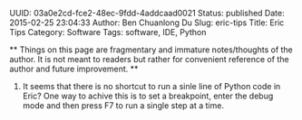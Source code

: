 UUID: 03a0e2cd-fce2-48ec-9fdd-4addcaad0021
Status: published
Date: 2015-02-25 23:04:33
Author: Ben Chuanlong Du
Slug: eric-tips
Title: Eric Tips
Category: Software
Tags: software, IDE, Python

**
Things on this page are
fragmentary and immature notes/thoughts of the author.
It is not meant to readers
but rather for convenient reference of the author and future improvement.
**

1. It seems that there is no shortcut to run a sinle line of Python code in Eric?
One way to achive this is to set a breakpoint, enter the debug mode 
and then press F7 to run a single step at a time.
